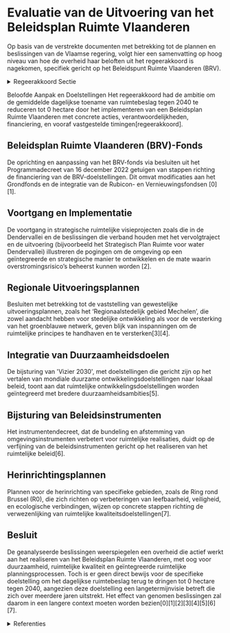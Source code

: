 # Evaluatie van de Uitvoering van het Beleidsplan Ruimte Vlaanderen

Op basis van de verstrekte documenten met betrekking tot de plannen en beslissingen van de Vlaamse regering, volgt hier een samenvatting op hoog niveau van hoe de overheid haar beloften uit het regeerakkoord is nagekomen, specifiek gericht op het Beleidspunt Ruimte Vlaanderen (BRV).

<details>
        <summary>Regeerakkoord Sectie </summary>
        <p>2.2.2.1 Beleidsplan Ruimte Vlaanderen Vandaag is het RSV en de RSV-ruimtebalans nog van kracht. Met de goedgekeurde strategische visie als basis maken we een Beleidsplan Ruimte Vlaanderen die het toekomstig ruimtelijk beleid vorm geeft. In de beleidskaders van het BRV worden oa. de eigen Vlaamse verantwoordelijkheden samen met de concrete afwegingskaders, acties, het duiden van de verantwoordelijkheden van de verschil-lende bestuursniveaus, financiering van de doel-stellingen en vooropgezette timing vastgelegd en geconcretiseerd. We operationaliseren de strategische doelstelling van de strategische visie “Het bijkomend gemid-deld dagelijks ruimtebeslag is tegen 2040 terug-gedrongen tot 0 hectare” via de beleidskaders. Hierbij hebben we oog voor de verschillende vormen van ruimtebeslag en zorgen we voor een differentiatie. Ruimtelijke ontwikkeling realiseert een goede inrichting van de omgeving vanuit de 10 kernkwa-liteiten van de strategische visie. </p>
        </details> 

Beloofde Aanpak en Doelstellingen
Het regeerakkoord had de ambitie om de gemiddelde dagelijkse toename van ruimtebeslag tegen 2040 te reduceren tot 0 hectare door het implementeren van een Beleidsplan Ruimte Vlaanderen met concrete acties, verantwoordelijkheden, financiering, en vooraf vastgestelde timingen[regeerakkoord].

## Beleidsplan Ruimte Vlaanderen (BRV)-Fonds
De oprichting en aanpassing van het BRV-fonds via besluiten uit het Programmadecreet van 16 december 2022 getuigen van stappen richting de financiering van de BRV-doelstellingen. Dit omvat modificaties aan het Grondfonds en de integratie van de Rubicon- en Vernieuwingsfondsen \[0\]\[1\].

## Voortgang en Implementatie
De voortgang in strategische ruimtelijke visieprojecten zoals die in de Dendervallei en de beslissingen die verband houden met het vervolgtraject en de uitvoering (bijvoorbeeld het Strategisch Plan Ruimte voor water Dendervallei) illustreren de pogingen om de omgeving op een geïntegreerde en strategische manier te ontwikkelen en de mate waarin overstromingsrisico’s beheerst kunnen worden \[2\].

## Regionale Uitvoeringsplannen
Besluiten met betrekking tot de vaststelling van gewestelijke uitvoeringsplannen, zoals het ‘Regionaalstedelijk gebied Mechelen’, die zowel aandacht hebben voor stedelijke ontwikkeling als voor de versterking van het groenblauwe netwerk, geven blijk van inspanningen om de ruimtelijke principes te handhaven en te versterken\[3\]\[4\].

## Integratie van Duurzaamheidsdoelen
De bijsturing van 'Vizier 2030', met doelstellingen die gericht zijn op het vertalen van mondiale duurzame ontwikkelingsdoelstellingen naar lokaal beleid, toont aan dat ruimtelijke ontwikkelingsdoelstellingen worden geïntegreerd met bredere duurzaamheidsambities\[5\].

## Bijsturing van Beleidsinstrumenten
Het instrumentendecreet, dat de bundeling en afstemming van omgevingsinstrumenten verbetert voor ruimtelijke realisaties, duidt op de verfijning van de beleidsinstrumenten gericht op het realiseren van het ruimtelijke beleid\[6\].

## Herinrichtingsplannen
Plannen voor de herinrichting van specifieke gebieden, zoals de Ring rond Brussel (R0), die zich richten op verbeteringen van leefbaarheid, veiligheid, en ecologische verbindingen, wijzen op concrete stappen richting de verwezenlijking van ruimtelijke kwaliteitsdoelstellingen\[7\].

## Besluit
De geanalyseerde beslissingen weerspiegelen een overheid die actief werkt aan het realiseren van het Beleidsplan Ruimte Vlaanderen, met oog voor duurzaamheid, ruimtelijke kwaliteit en geïntegreerde ruimtelijke planningsprocessen. Toch is er geen direct bewijs voor de specifieke doelstelling om het dagelijkse ruimtebeslag terug te dringen tot 0 hectare tegen 2040, aangezien deze doelstelling een langetermijnvisie betreft die zich over meerdere jaren uitstrekt. Het effect van genomen beslissingen zal daarom in een langere context moeten worden bezien\[0\]\[1\]\[2\]\[3\]\[4\]\[5\]\[6\]\[7\].

<details>
        <summary> Referenties</summary>
        **[\[0\]](http://themis.vlaanderen.be/id/nieuwsbericht/64A3DEF62D77B42474D4F6F6)** : **(2023-07-07)** Beleidsplan Ruimte Vlaanderen (BRV)-fonds: aanpassing (uitvoerings-)besluiten Ontwerpbesluit van de Vlaamse Regering tot wijziging van verschillende besluiten naar aanleiding van de omvorming van het ... 

**[\[1\]](http://themis.vlaanderen.be/id/nieuwsbericht/6492E37E2D77B42474D4D9F1)** : **(2023-06-23)** Beleidsplan Ruimte Vlaanderen (BRV)-fonds: aanpassing (uitvoerings-)besluiten Voorontwerp van besluit van de Vlaamse Regering tot wijziging van verschillende besluiten naar aanleiding van de omvorming... 

**[\[2\]](http://themis.vlaanderen.be/id/nieuwsbericht/65563AF38265E66451D4CBDF)** : **(2023-11-17)** Voortgangsrapportage van het geïntegreerd planproces voor het Strategisch Plan Ruimte voor water Dendervallei en beslissingen m.b.t. het vervolgtraject en de uitvoering van het gebiedsprogramma   Het ... 

**[\[3\]](http://themis.vlaanderen.be/id/nieuwsbrief-info/63A1B5F2DBF1CAE811022306)** : **(2022-12-23)** Vaststelling gewestelijk ruimtelijk uitvoeringsplan ‘Regionaalstedelijk gebied Mechelen’ Ontwerpbesluit van de Vlaamse Regering houdende de definitieve vaststelling van het van gewestelijk ruimtelijk ... 

**[\[4\]](http://themis.vlaanderen.be/id/nieuwsbrief-info/636B5B5D34B8770AF8FDE266)** : **(2022-11-10)** Vaststelling gewestelijk ruimtelijk uitvoeringsplan ‘Regionaalstedelijk gebied Mechelen’ Voorontwerp van besluit van de Vlaamse Regering houdende de definitieve vaststelling van het van gewestelijk ru... 

**[\[5\]](http://themis.vlaanderen.be/id/resource/4874d050-4927-11ec-94bb-99a9d1e168fe)** : **(2020-10-02)** Vervolledigen van ‘Vizier 2030 – een 2030-doelstellingenkader voor Vlaanderen’   Vizier 2030 is het 2030-doelstellingkader voor Vlaanderen. Het werd samen met een indicatorenset door de Vlaamse Regeri... 

**[\[6\]](http://themis.vlaanderen.be/id/resource/3f0423a0-492b-11ec-94bb-99a9d1e168fe)** : **(2019-12-20)** Instrumentendecreet omgevingsbeleid   Het Vlaams Regeerakkoord 2014-2019 stelt een omgevingsbeleid voorop vanuit gebiedsgerichte en geïntegreerde realisaties in combinatie met een verbeterd instrument... 

**[\[7\]](http://themis.vlaanderen.be/id/nieuwsbericht/64240EED8A5434FEB5657140)** : **(2023-03-31)** Voorlopige vaststelling GRUP ‘Ruimtelijke herinrichting van de Ring rond Brussel (R0) - deel Noord’ Ontwerpbesluit van de Vlaamse Regering houdende de voorlopige vaststelling van het ontwerp van gewes... 
        </details> 

